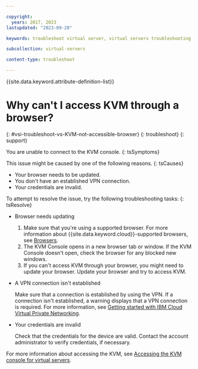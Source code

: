 ```yaml
---

copyright:
  years: 2017, 2023
lastupdated: "2023-09-28"

keywords: troubleshoot virtual server, virtual servers troubleshooting, tips, error, problem, insufficient capacity

subcollection: virtual-servers

content-type: troubleshoot

---
```


{{site.data.keyword.attribute-definition-list}}

# Why can't I access KVM through a browser?
{: #vsi-troubleshoot-vs-KVM-not-accessible-browser}
{: troubleshoot}
{: support}

You are unable to connect to the KVM console.
{: tsSymptoms}

This issue might be caused by one of the following reasons.
{: tsCauses}

* Your browser needs to be updated.
* You don't have an established VPN connection.
* Your credentials are invalid.

To attempt to resolve the issue, try the following troubleshooting tasks:
{: tsResolve}

* Browser needs updating

   1. Make sure that you're using a supported browser. For more information about {{site.data.keyword.cloud}}-supported browsers, see [Browsers](/docs/overview?topic=overview-prereqs-platform#browsers-platform).
   1. The KVM Console opens in a new browser tab or window. If the KVM Console doesn't open, check the browser for any blocked new windows.
   1. If you can't access KVM through your browser, you might need to update your browser. Update your browser and try to access KVM.

* A VPN connection isn't established

   Make sure that a connection is established by using the VPN. If a connection isn't established, a warning displays that a VPN connection is required. For more information, see [Getting started with IBM Cloud Virtual Private Networking](/docs/iaas-vpn?topic=iaas-vpn-getting-started).

* Your credentials are invalid

   Check that the credentials for the device are valid. Contact the account administrator to verify credentials, if necessary.
   
For more information about accessing the KVM, see [Accessing the KVM console for virtual servers](/docs/virtual-servers?topic=virtual-servers-access-kvm-console).

